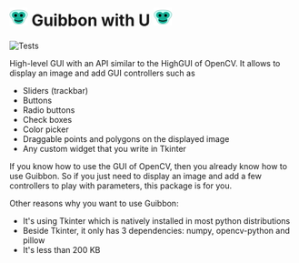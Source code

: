 
# ![icon](guibbon/icons/icon32.png) Guibbon with U ![icon](guibbon/icons/icon32.png) 
![Tests](https://github.com/ManuGira/Guibbon/actions/workflows/tests.yml/badge.svg)

High-level GUI with an API similar to the HighGUI of OpenCV. It allows to display an image and add GUI controllers such as
 - Sliders (trackbar)
 - Buttons
 - Radio buttons
 - Check boxes
 - Color picker
 - Draggable points and polygons on the displayed image
 - Any custom widget that you write in Tkinter

If you know how to use the GUI of OpenCV, then you already know how to use Guibbon. So if you just need to display an image and add a few controllers to play with parameters, this package is for you. 

Other reasons why you want to use Guibbon:
 - It's using Tkinter which is natively installed in most python distributions
 - Beside Tkinter, it only has 3 dependencies: numpy, opencv-python and pillow
 - It's less than 200 KB
